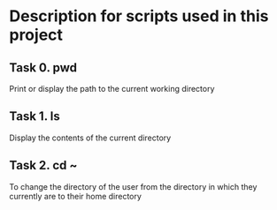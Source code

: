 # Description for scripts used in this project

## Task 0. pwd
Print or display the path to the current working directory

## Task 1. ls
Display the contents of the current directory

## Task 2. cd ~
To change the directory of the user from the directory in which they currently are to their home directory
